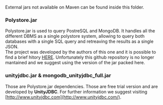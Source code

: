 External jars not available on Maven can be found inside this folder.

### Polystore.jar
Polystore.jar is used to query PostreSQL and MongoDB. It handles all the different DBMS as a single polystore system, allowing to query both databases with a single SQL query and retreaving the results as a single JSON.  
The project was developed by the authors of this one and it is possible to find a brief hitory [HERE](https://github.com/leorossi96/Polystore). Unfortunately this github repository is no longer mantained and we suggest using the version of the jar packed here. 

### unityjdbc.jar & mongodb_unityjdbc_full.jar
Those are Polystore.jar dependencies. Those are free trial version and are developed by **UnityJDBC**. For further information we suggest visiting [http://www.unityjdbc.com](http://www.unityjdbc.com/).